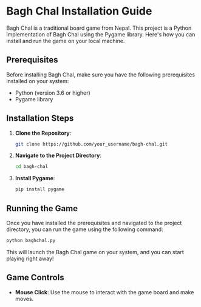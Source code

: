 
# Bagh Chal Installation Guide

Bagh Chal is a traditional board game from Nepal. This project is a Python implementation of Bagh Chal using the Pygame library. Here's how you can install and run the game on your local machine.

## Prerequisites

Before installing Bagh Chal, make sure you have the following prerequisites installed on your system:

- Python (version 3.6 or higher)
- Pygame library

## Installation Steps

1. **Clone the Repository**: 
   ```bash
   git clone https://github.com/your_username/bagh-chal.git
   ```

2. **Navigate to the Project Directory**:
   ```bash
   cd bagh-chal
   ```

3. **Install Pygame**:
   ```bash
   pip install pygame
   ```

## Running the Game

Once you have installed the prerequisites and navigated to the project directory, you can run the game using the following command:

```bash
python baghchal.py
```

This will launch the Bagh Chal game on your system, and you can start playing right away!

## Game Controls

- **Mouse Click**: Use the mouse to interact with the game board and make moves.

